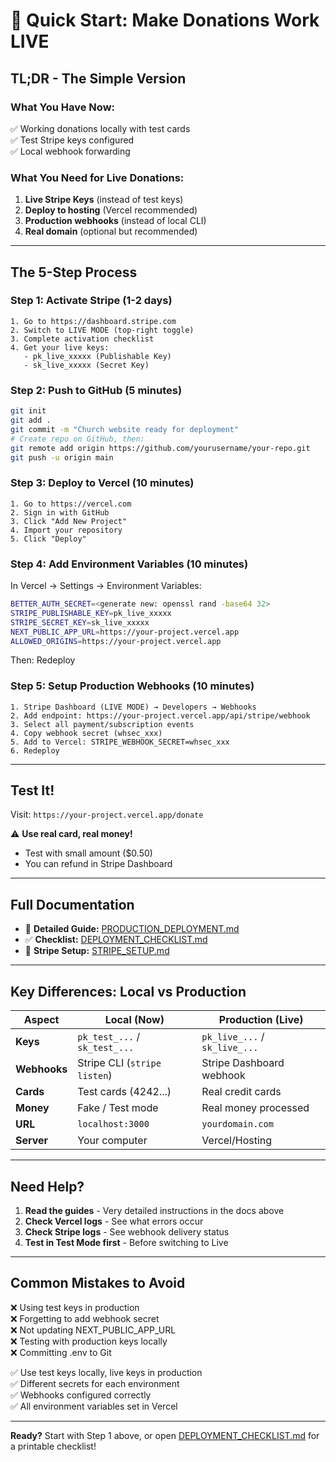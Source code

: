 # 🚀 Quick Start: Make Donations Work LIVE

## TL;DR - The Simple Version

### What You Have Now:
✅ Working donations locally with test cards  
✅ Test Stripe keys configured  
✅ Local webhook forwarding  

### What You Need for Live Donations:
1. **Live Stripe Keys** (instead of test keys)
2. **Deploy to hosting** (Vercel recommended)
3. **Production webhooks** (instead of local CLI)
4. **Real domain** (optional but recommended)

---

## The 5-Step Process

### Step 1: Activate Stripe (1-2 days)
```
1. Go to https://dashboard.stripe.com
2. Switch to LIVE MODE (top-right toggle)
3. Complete activation checklist
4. Get your live keys:
   - pk_live_xxxxx (Publishable Key)
   - sk_live_xxxxx (Secret Key)
```

### Step 2: Push to GitHub (5 minutes)
```bash
git init
git add .
git commit -m "Church website ready for deployment"
# Create repo on GitHub, then:
git remote add origin https://github.com/yourusername/your-repo.git
git push -u origin main
```

### Step 3: Deploy to Vercel (10 minutes)
```
1. Go to https://vercel.com
2. Sign in with GitHub
3. Click "Add New Project"
4. Import your repository
5. Click "Deploy"
```

### Step 4: Add Environment Variables (10 minutes)
In Vercel → Settings → Environment Variables:
```bash
BETTER_AUTH_SECRET=<generate new: openssl rand -base64 32>
STRIPE_PUBLISHABLE_KEY=pk_live_xxxxx
STRIPE_SECRET_KEY=sk_live_xxxxx
NEXT_PUBLIC_APP_URL=https://your-project.vercel.app
ALLOWED_ORIGINS=https://your-project.vercel.app
```
Then: Redeploy

### Step 5: Setup Production Webhooks (10 minutes)
```
1. Stripe Dashboard (LIVE MODE) → Developers → Webhooks
2. Add endpoint: https://your-project.vercel.app/api/stripe/webhook
3. Select all payment/subscription events
4. Copy webhook secret (whsec_xxx)
5. Add to Vercel: STRIPE_WEBHOOK_SECRET=whsec_xxx
6. Redeploy
```

---

## Test It!

Visit: `https://your-project.vercel.app/donate`

⚠️ **Use real card, real money!**
- Test with small amount ($0.50)
- You can refund in Stripe Dashboard

---

## Full Documentation

- 📖 **Detailed Guide:** [PRODUCTION_DEPLOYMENT.md](./PRODUCTION_DEPLOYMENT.md)
- ✅ **Checklist:** [DEPLOYMENT_CHECKLIST.md](./DEPLOYMENT_CHECKLIST.md)
- 🔧 **Stripe Setup:** [STRIPE_SETUP.md](./STRIPE_SETUP.md)

---

## Key Differences: Local vs Production

| Aspect | Local (Now) | Production (Live) |
|--------|-------------|-------------------|
| **Keys** | `pk_test_...` / `sk_test_...` | `pk_live_...` / `sk_live_...` |
| **Webhooks** | Stripe CLI (`stripe listen`) | Stripe Dashboard webhook |
| **Cards** | Test cards (4242...) | Real credit cards |
| **Money** | Fake / Test mode | Real money processed |
| **URL** | `localhost:3000` | `yourdomain.com` |
| **Server** | Your computer | Vercel/Hosting |

---

## Need Help?

1. **Read the guides** - Very detailed instructions in the docs above
2. **Check Vercel logs** - See what errors occur
3. **Check Stripe logs** - See webhook delivery status
4. **Test in Test Mode first** - Before switching to Live

---

## Common Mistakes to Avoid

❌ Using test keys in production  
❌ Forgetting to add webhook secret  
❌ Not updating NEXT_PUBLIC_APP_URL  
❌ Testing with production keys locally  
❌ Committing .env to Git  

✅ Use test keys locally, live keys in production  
✅ Different secrets for each environment  
✅ Webhooks configured correctly  
✅ All environment variables set in Vercel  

---

**Ready?** Start with Step 1 above, or open [DEPLOYMENT_CHECKLIST.md](./DEPLOYMENT_CHECKLIST.md) for a printable checklist!

